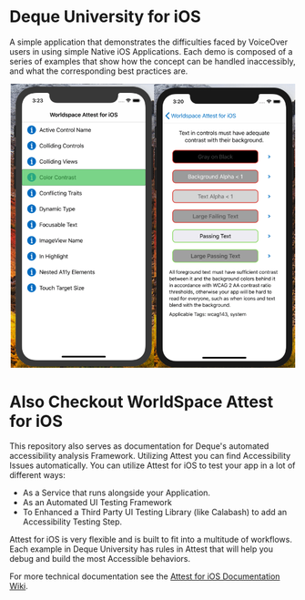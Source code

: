 # Deque University for iOS

A simple application that demonstrates the difficulties faced by VoiceOver users in using simple Native iOS Applications. Each demo is composed of a series of examples that show how the concept can be handled inaccessibly, and what the corresponding best practices are. 

<p align="center">
  <img src="/screenshots/side_by_side.png" width="500" alt="Side By side menu and Color Contrast example.">
</p>

# Also Checkout WorldSpace Attest for iOS

This repository also serves as documentation for Deque's automated accessibility analysis Framework. Utilizing Attest you can find Accessibility Issues automatically. You can utilize Attest for iOS to test your app in a lot of different ways:

- As a Service that runs alongside your Application.
- As an Automated UI Testing Framework
- To Enhanced a Third Party UI Testing Library (like Calabash) to add an Accessibility Testing Step.

Attest for iOS is very flexible and is built to fit into a multitude of workflows. Each example in Deque University has rules in Attest that will help you debug and build the most Accessible behaviors.

For more technical documentation see the [Attest for iOS Documentation Wiki](https://github.com/dequelabs/Deque-University-for-iOS/wiki).
